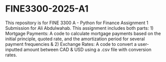# FINE3300-2025-A1
This repository is for FINE 3300 A - Python for Finance Assignment 1 Submission for Ali Abdulwahab. This assignment includes both parts: 1) Mortgage Payments: A code to calculate mortgage payments based on the initial principle, quoted rate, and the amortization period for several payment frequencies &amp; 2) Exchange Rates: A code to convert a user-inputted amount between CAD & USD using a .csv file with conversion rates.
